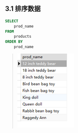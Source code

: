 ## 3.1 排序数据

```sql
SELECT
	prod_name 
FROM
	products 
ORDER BY
	prod_name
```

> ![image-20240301164025392](./assets/image-20240301164025392.png)











